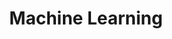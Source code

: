 ---
layout: category
title: "Machine Learning"
category: "Machine Learning"
permalink: /category/machine-learning/
---